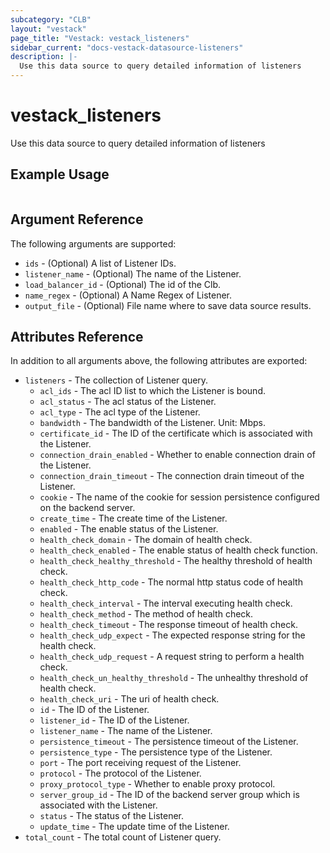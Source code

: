```yaml
---
subcategory: "CLB"
layout: "vestack"
page_title: "Vestack: vestack_listeners"
sidebar_current: "docs-vestack-datasource-listeners"
description: |-
  Use this data source to query detailed information of listeners
---
```

# vestack_listeners
Use this data source to query detailed information of listeners
## Example Usage
```hcl

```
## Argument Reference
The following arguments are supported:
* `ids` - (Optional) A list of Listener IDs.
* `listener_name` - (Optional) The name of the Listener.
* `load_balancer_id` - (Optional) The id of the Clb.
* `name_regex` - (Optional) A Name Regex of Listener.
* `output_file` - (Optional) File name where to save data source results.

## Attributes Reference
In addition to all arguments above, the following attributes are exported:
* `listeners` - The collection of Listener query.
    * `acl_ids` - The acl ID list to which the Listener is bound.
    * `acl_status` - The acl status of the Listener.
    * `acl_type` - The acl type of the Listener.
    * `bandwidth` - The bandwidth of the Listener. Unit: Mbps.
    * `certificate_id` - The ID of the certificate which is associated with the Listener.
    * `connection_drain_enabled` - Whether to enable connection drain of the Listener.
    * `connection_drain_timeout` - The connection drain timeout of the Listener.
    * `cookie` - The name of the cookie for session persistence configured on the backend server.
    * `create_time` - The create time of the Listener.
    * `enabled` - The enable status of the Listener.
    * `health_check_domain` - The domain of health check.
    * `health_check_enabled` - The enable status of health check function.
    * `health_check_healthy_threshold` - The healthy threshold of health check.
    * `health_check_http_code` - The normal http status code of health check.
    * `health_check_interval` - The interval executing health check.
    * `health_check_method` - The method of health check.
    * `health_check_timeout` - The response timeout of health check.
    * `health_check_udp_expect` - The expected response string for the health check.
    * `health_check_udp_request` - A request string to perform a health check.
    * `health_check_un_healthy_threshold` - The unhealthy threshold of health check.
    * `health_check_uri` - The uri of health check.
    * `id` - The ID of the Listener.
    * `listener_id` - The ID of the Listener.
    * `listener_name` - The name of the Listener.
    * `persistence_timeout` - The persistence timeout of the Listener.
    * `persistence_type` - The persistence type of the Listener.
    * `port` - The port receiving request of the Listener.
    * `protocol` - The protocol of the Listener.
    * `proxy_protocol_type` - Whether to enable proxy protocol.
    * `server_group_id` - The ID of the backend server group which is associated with the Listener.
    * `status` - The status of the Listener.
    * `update_time` - The update time of the Listener.
* `total_count` - The total count of Listener query.


